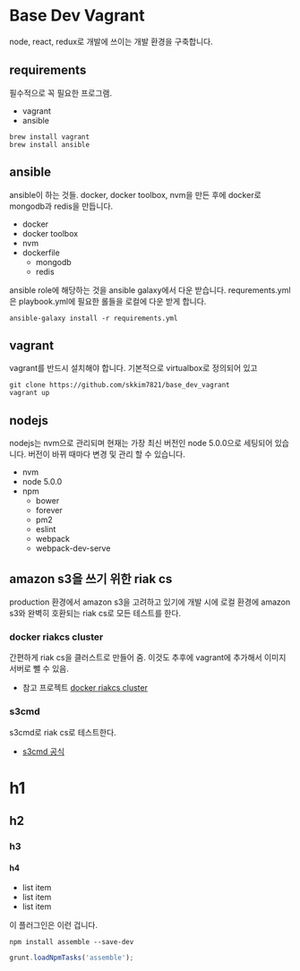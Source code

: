 # Base Dev Vagrant
node, react, redux로 개발에 쓰이는 개발 환경을 구축합니다. 


## requirements
필수적으로 꼭 필요한 프로그램. 

* vagrant
* ansible

```shell
brew install vagrant
brew install ansible
```

## ansible 
ansible이 하는 것들. docker, docker toolbox, nvm을 만든 후에 docker로 mongodb과 redis을 만듭니다. 

* docker
* docker toolbox
* nvm
* dockerfile
	- mongodb
	- redis 

ansible role에 해당하는 것을 ansible galaxy에서 다운 받습니다. requrements.yml은 playbook.yml에 필요한 롤들을 로컬에 다운 받게 합니다. 
```shell
ansible-galaxy install -r requirements.yml
```

## vagrant 
vagrant를 반드시 설치해야 합니다. 기본적으로 virtualbox로 정의되어 있고 


```shell
git clone https://github.com/skkim7821/base_dev_vagrant
vagrant up
```


## nodejs
nodejs는 nvm으로 관리되며 현재는 가장 최신 버전인 node 5.0.0으로 세팅되어 있습니다. 버전이 바뀌 때마다 변경 및 관리 할 수 있습니다. 

* nvm
* node 5.0.0
* npm 
	- bower
	- forever
	- pm2
	- eslint
	- webpack
	- webpack-dev-serve


## amazon s3을 쓰기 위한 riak cs
production 환경에서 amazon s3을 고려하고 있기에 개발 시에 로컬 환경에 amazon s3와 완벽히 호환되는 riak cs로 모든 테스트를 한다. 

### docker riakcs cluster
간편하게 riak cs을 클러스트로 만들어 줌. 이것도 추후에 vagrant에 추가해서 이미지 서버로 뺄 수 있음. 

* 참고 프로젝트 [docker riakcs cluster](https://github.com/hectcastro/docker-riak-cs)

### s3cmd
s3cmd로 riak cs로 테스트한다. 

* [s3cmd 공식](http://s3tools.org/s3cmd) 

# h1 

## h2

### h3

#### h4

* list item
* list item
* list item

이 플러그인은 이런 겁니다.

```shell
npm install assemble --save-dev
```

```js
grunt.loadNpmTasks('assemble');
```

